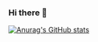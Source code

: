 ### Hi there 👋


[![Anurag's GitHub stats](https://github-readme-stats.vercel.app/api?username=Daulet02)](https://github.com/anuraghazra/github-readme-stats)
